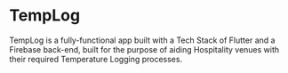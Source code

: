 # TempLog
TempLog is a fully-functional app built with a Tech Stack of Flutter and a Firebase back-end, built for the purpose of aiding Hospitality venues with their required Temperature Logging processes.
